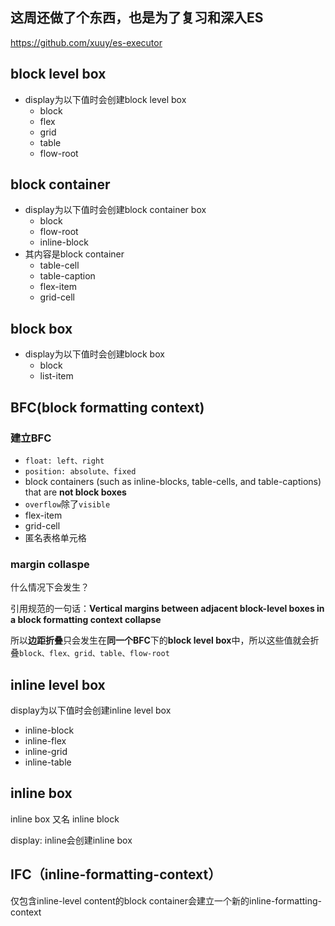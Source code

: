 
## 这周还做了个东西，也是为了复习和深入ES

https://github.com/xuuy/es-executor

## block level box

- display为以下值时会创建block level box
  - block
  - flex
  - grid
  - table
  - flow-root

## block container

- display为以下值时会创建block container box
  - block
  - flow-root
  - inline-block
- 其内容是block container
  - table-cell
  - table-caption
  - flex-item
  - grid-cell

## block box

- display为以下值时会创建block box
  - block
  - list-item

## BFC(block formatting context)

### 建立BFC
  - `float: left、right`
  - `position: absolute、fixed`
  - block containers (such as inline-blocks, table-cells, and table-captions) that are **not block boxes**
  - `overflow`除了`visible`
  - flex-item
  - grid-cell
  - 匿名表格单元格

### **margin collaspe**  

什么情况下会发生？

引用规范的一句话：**Vertical margins between adjacent block-level boxes in a block formatting context collapse**  
  
所以**边距折叠**只会发生在**同一个BFC**下的**block level box**中，所以这些值就会折叠`block、flex、grid、table、flow-root`

## inline level box

display为以下值时会创建inline level box

- inline-block
- inline-flex
- inline-grid
- inline-table

## inline box

inline box 又名 inline block  

display: inline会创建inline box

## IFC（inline-formatting-context）

仅包含inline-level content的block container会建立一个新的inline-formatting-context


